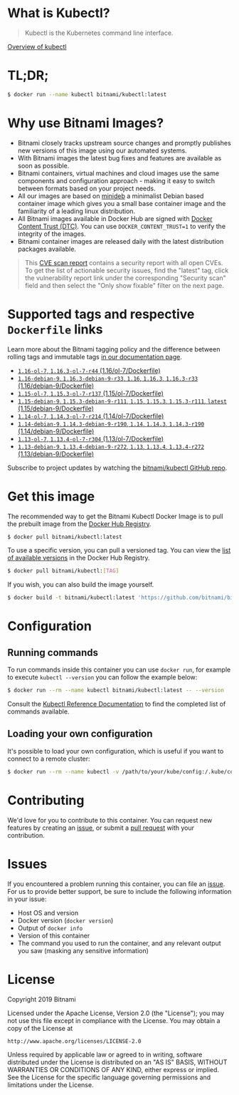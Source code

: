 
# What is Kubectl?

> Kubectl is the Kubernetes command line interface.

[Overview of kubectl](https://kubernetes.io/docs/reference/kubectl/overview/)

# TL;DR;

```bash
$ docker run --name kubectl bitnami/kubectl:latest
```

# Why use Bitnami Images?

* Bitnami closely tracks upstream source changes and promptly publishes new versions of this image using our automated systems.
* With Bitnami images the latest bug fixes and features are available as soon as possible.
* Bitnami containers, virtual machines and cloud images use the same components and configuration approach - making it easy to switch between formats based on your project needs.
* All our images are based on [minideb](https://github.com/bitnami/minideb) a minimalist Debian based container image which gives you a small base container image and the familiarity of a leading linux distribution.
* All Bitnami images available in Docker Hub are signed with [Docker Content Trust (DTC)](https://docs.docker.com/engine/security/trust/content_trust/). You can use `DOCKER_CONTENT_TRUST=1` to verify the integrity of the images.
* Bitnami container images are released daily with the latest distribution packages available.


> This [CVE scan report](https://quay.io/repository/bitnami/kubectl?tab=tags) contains a security report with all open CVEs. To get the list of actionable security issues, find the "latest" tag, click the vulnerability report link under the corresponding "Security scan" field and then select the "Only show fixable" filter on the next page.

# Supported tags and respective `Dockerfile` links

Learn more about the Bitnami tagging policy and the difference between rolling tags and immutable tags [in our documentation page](https://docs.bitnami.com/containers/how-to/understand-rolling-tags-containers/).


* [`1.16-ol-7`, `1.16.3-ol-7-r44` (1.16/ol-7/Dockerfile)](https://github.com/bitnami/bitnami-docker-kubectl/blob/1.16.3-ol-7-r44/1.16/ol-7/Dockerfile)
* [`1.16-debian-9`, `1.16.3-debian-9-r33`, `1.16`, `1.16.3`, `1.16.3-r33` (1.16/debian-9/Dockerfile)](https://github.com/bitnami/bitnami-docker-kubectl/blob/1.16.3-debian-9-r33/1.16/debian-9/Dockerfile)
* [`1.15-ol-7`, `1.15.3-ol-7-r137` (1.15/ol-7/Dockerfile)](https://github.com/bitnami/bitnami-docker-kubectl/blob/1.15.3-ol-7-r137/1.15/ol-7/Dockerfile)
* [`1.15-debian-9`, `1.15.3-debian-9-r111`, `1.15`, `1.15.3`, `1.15.3-r111`, `latest` (1.15/debian-9/Dockerfile)](https://github.com/bitnami/bitnami-docker-kubectl/blob/1.15.3-debian-9-r111/1.15/debian-9/Dockerfile)
* [`1.14-ol-7`, `1.14.3-ol-7-r214` (1.14/ol-7/Dockerfile)](https://github.com/bitnami/bitnami-docker-kubectl/blob/1.14.3-ol-7-r214/1.14/ol-7/Dockerfile)
* [`1.14-debian-9`, `1.14.3-debian-9-r190`, `1.14`, `1.14.3`, `1.14.3-r190` (1.14/debian-9/Dockerfile)](https://github.com/bitnami/bitnami-docker-kubectl/blob/1.14.3-debian-9-r190/1.14/debian-9/Dockerfile)
* [`1.13-ol-7`, `1.13.4-ol-7-r304` (1.13/ol-7/Dockerfile)](https://github.com/bitnami/bitnami-docker-kubectl/blob/1.13.4-ol-7-r304/1.13/ol-7/Dockerfile)
* [`1.13-debian-9`, `1.13.4-debian-9-r272`, `1.13`, `1.13.4`, `1.13.4-r272` (1.13/debian-9/Dockerfile)](https://github.com/bitnami/bitnami-docker-kubectl/blob/1.13.4-debian-9-r272/1.13/debian-9/Dockerfile)

Subscribe to project updates by watching the [bitnami/kubectl GitHub repo](https://github.com/bitnami/bitnami-docker-kubectl).

# Get this image

The recommended way to get the Bitnami Kubectl Docker Image is to pull the prebuilt image from the [Docker Hub Registry](https://hub.docker.com/r/bitnami/kubectl).

```bash
$ docker pull bitnami/kubectl:latest
```

To use a specific version, you can pull a versioned tag. You can view the [list of available versions](https://hub.docker.com/r/bitnami/kubectl/tags/) in the Docker Hub Registry.

```bash
$ docker pull bitnami/kubectl:[TAG]
```

If you wish, you can also build the image yourself.

```bash
$ docker build -t bitnami/kubectl:latest 'https://github.com/bitnami/bitnami-docker-kubectl.git#master:1.15/debian-9'
```

# Configuration

## Running commands

To run commands inside this container you can use `docker run`, for example to execute `kubectl --version` you can follow the example below:

```bash
$ docker run --rm --name kubectl bitnami/kubectl:latest -- --version
```

Consult the [Kubectl Reference Documentation](https://kubernetes.io/docs/reference/generated/kubectl/kubectl-commands) to find the completed list of commands available.

## Loading your own configuration

It's possible to load your own configuration, which is useful if you want to connect to a remote cluster:

```bash
$ docker run --rm --name kubectl -v /path/to/your/kube/config:/.kube/config bitnami/kubectl:latest
```

# Contributing

We'd love for you to contribute to this container. You can request new features by creating an [issue](https://github.com/bitnami/bitnami-docker-kubectl/issues), or submit a [pull request](https://github.com/bitnami/bitnami-docker-kubectl/pulls) with your contribution.

# Issues

If you encountered a problem running this container, you can file an [issue](https://github.com/bitnami/bitnami-docker-kubectl/issues). For us to provide better support, be sure to include the following information in your issue:

- Host OS and version
- Docker version (`docker version`)
- Output of `docker info`
- Version of this container
- The command you used to run the container, and any relevant output you saw (masking any sensitive information)

# License

Copyright 2019 Bitnami

Licensed under the Apache License, Version 2.0 (the "License");
you may not use this file except in compliance with the License.
You may obtain a copy of the License at

    http://www.apache.org/licenses/LICENSE-2.0

Unless required by applicable law or agreed to in writing, software
distributed under the License is distributed on an "AS IS" BASIS,
WITHOUT WARRANTIES OR CONDITIONS OF ANY KIND, either express or implied.
See the License for the specific language governing permissions and
limitations under the License.
